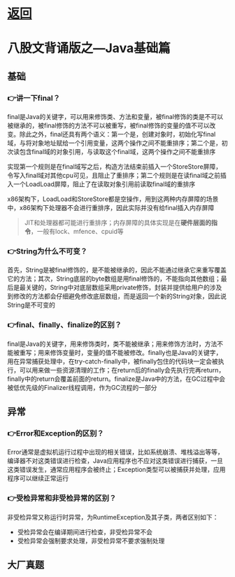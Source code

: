 # [返回](/)

# 八股文背诵版之—Java基础篇

## 基础

### :point_right:**讲一下final？**

final是Java的关键字，可以用来修饰类、方法和变量，被final修饰的类是不可以被继承的，被final修饰的方法不可以被重写，被final修饰的变量的值不可以改变。除此之外，final还具有两个语义：第一个是，创建对象时，初始化写final域，与将对象地址赋给一个引用变量，这两个操作之间不能重排序；第二个是，初次读包含final域的对象引用，与读取这个final域，这两个操作之间不能重排序

实现第一个规则是在final域写之后，构造方法结束前插入一个StoreStore屏障，令写入final域对其他cpu可见，且阻止了重排序；第二个规则是在读final域之前插入一个LoadLoad屏障，阻止了在读取对象引用前读取final域的重排序

x86架构下，LoadLoad和StoreStore都是空操作，用到这两种内存屏障的场景中，x86架构下处理器不会进行重排序，因此实际并没有给final插入内存屏障

> JIT和处理器都可能进行重排序；内存屏障的具体实现是在**硬件层面的指令**，一般有lock、mfence、cpuid等

### :point_right:**String为什么不可变？**

首先，String是被final修饰的，是不能被继承的，因此不能通过继承它来重写覆盖它的方法；其次，String底层的byte数组是用final修饰的，不能指向其他数组；最后是最关键的，String中对底层数组采用private修饰，封装并提供给用户的涉及到修改的方法都会仔细避免修改底层数组，而是返回一个新的String对象，因此说String是不可变的

### :point_right:**final、finally、finalize的区别？**

final是Java的关键字，用来修饰类时，类不能被继承；用来修饰方法时，方法不能被重写；用来修饰变量时，变量的值不能被修改。finally也是Java的关键字，用在异常捕获处理中，在try-catch-finally中，被finally包住的代码块一定会被执行，可以用来做一些资源清理的工作；在return后的finally会先执行完再return，finally中的return会覆盖前面的return。finalize是Java中的方法，在GC过程中会被低优先级的Finalizer线程调用，作为GC流程的一部分

## 异常

### :point_right:**Error和Exception的区别？**

Error通常是虚拟机运行过程中出现的相关错误，比如系统崩溃、堆栈溢出等等，编译器不对这类错误进行检查，Java应用程序也不应对这类错误进行捕获，一旦这类错误发生，通常应用程序会被终止；Exception类型可以被捕获并处理，应用程序可以继续正常运行

### :point_right:**受检异常和非受检异常的区别？**

非受检异常又称运行时异常，为RuntimeException及其子类，两者区别如下：

- 受检异常会在编译期间进行检查，非受检异常不会
- 受检异常会强制要求处理，非受检异常不要求强制处理

## 大厂真题





